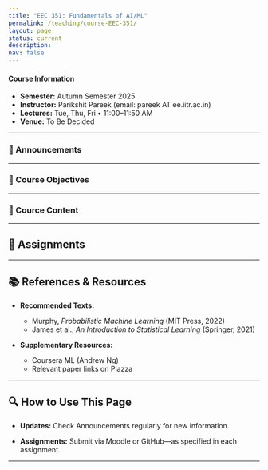 ```yaml
---
title: "EEC 351: Fundamentals of AI/ML"
permalink: /teaching/course-EEC-351/
layout: page
status: current
description:
nav: false
---
```



#### Course Information

- **Semester:** Autumn Semester 2025  
- **Instructor:** Parikshit Pareek (email: pareek AT ee.iitr.ac.in)  
- **Lectures:** Tue, Thu, Fri • 11:00–11:50 AM  
- **Venue:** To Be Decided
<!-- - **Piazza:** (link to class Piazza)   -->
<!-- - **TAs:** Rajdeep R. Dwivedi (rajdeep_rd AT ece.iitr.ac.in) -->

---

### 📌 Announcements

<!-- - **2025‑06‑01**: Course Announcements will be posted here regularly. Email notifications will **only** be sent if information is urgent. -->
<!-- - **2025‑07‑01**: Course Announcements will be posted here regularly. Email notifications will **only** be sent if information is urgent. -->
<!-- - **2025‑06‑20**: First assignment released! Due July 1. Check the Assignments section below. -->
<!-- - **2025‑06‑18**: Lecture slides for Week 1 now available. -->


---

### 🎯 Course Objectives

<!-- 1. Develop a solid understanding of supervised and unsupervised learning techniques.  
2. Apply ML models to real-world data.  
3. Explore advanced topics in deep learning and reinforcement learning. -->

---

### 📅 Cource Content

<!-- <table>
  <thead>
    <tr><th>Week</th><th>Topic</th><th>Readings / Slides</th></tr>
  </thead>
  <tbody>
    {% for lec in site.data.machine_learning.schedule %}
      <tr>
        <td>{{ lec.week }}</td>
        <td>{{ lec.topic }}</td>
        <td>
          {% if lec.slides %}
            <a href="{{ lec.slides }}">Slides</a>
          {% endif %}
          {% if lec.reading %} • {{ lec.reading }}{% endif %}
        </td>
      </tr>
    {% endfor %}
  </tbody>
</table> -->

---

## 📝 Assignments

<!-- - **Assignment 1**: Released Feb 4, due Feb 14 — linear regression, CNN basics.  
- **Assignment 2**: Naïve Bayes & SVMs — released Feb 18, due Mar 17.  
- **Assignment 3**: Gradient-based methods — released Mar 31, due Apr 10.  
- **Assignment 4**: Deep Learning assignment — released Apr 13, due May 9.  
- Detailed instructions and submission links are available via Piazza. -->

---

## 📚 References & Resources

- **Recommended Texts:**  
  - Murphy, *Probabilistic Machine Learning* (MIT Press, 2022)  
  - James et al., *An Introduction to Statistical Learning* (Springer, 2021)

- **Supplementary Resources:**  
  - Coursera ML (Andrew Ng)  
  - Relevant paper links on Piazza

---

## 🔍 How to Use This Page

- **Updates:** Check Announcements regularly for new information.  
<!-- - **Lectures:** Slides and recordings are updated within ~24 hours post-class.   -->
- **Assignments:** Submit via Moodle or GitHub—as specified in each assignment.

---

<!-- **Goal:** This page provides a structured, easy-to-navigate resource hub similar to Prof. Singla’s COL774 course page :contentReference[oaicite:1]{index=1}. Feel free to let me know if you'd like tabs, filters, or download links added! -->
<!-- ::contentReference[oaicite:2]{index=2} -->


